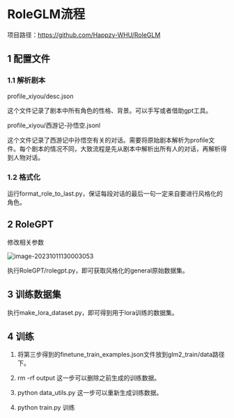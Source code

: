 # RoleGLM流程

项目路径：https://github.com/Happzy-WHU/RoleGLM



## 1 配置文件

### 1.1 解析剧本

profile_xiyou/desc.json    

这个文件记录了剧本中所有角色的性格、背景。可以手写或者借助gpt工具。



profile_xiyou/西游记-孙悟空.jsonl

这个文件记录了西游记中孙悟空有关的对话。需要将原始剧本解析为profile文件。每个剧本的情况不同，大致流程是先从剧本中解析出所有人的对话，再解析得到人物对话。



### 1.2 格式化

运行format_role_to_last.py，保证每段对话的最后一句一定来自要进行风格化的角色。



## 2 RoleGPT

修改相关参数

![image-20231011130003053](C:\Users\70214\AppData\Roaming\Typora\typora-user-images\image-20231011130003053.png)

执行RoleGPT/rolegpt.py，即可获取风格化的general原始数据集。



## 3 训练数据集

执行make_lora_dataset.py，即可得到用于lora训练的数据集。



## 4 训练

1. 将第三步得到的finetune_train_examples.json文件放到glm2_train/data路径下。

2. rm -rf output  这一步可以删除之前生成的训练数据。
3. python data_utils.py  这一步可以重新生成训练数据。
4. python train.py 训练